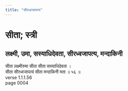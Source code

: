 ```yaml
---
title: "सीरध्वजापत्य"
---
```


# सीता; स्त्री
## लक्ष्मी, उमा, सस्याधिदेवता, सीरध्वजापत्य, मन्दाकिनी
सीता लक्ष्मीरुमा सीता सीता सस्याधिदेवता ।<br />सीता सीरध्वजापत्यं सीता मन्दाकिनी मता ॥ ५६ ॥<br />verse 1.1.1.56<br />page 0004

